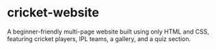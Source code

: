 # cricket-website
A beginner-friendly multi-page website built using only HTML and CSS, featuring cricket players, IPL teams, a gallery, and a quiz section.
